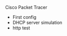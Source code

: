 Cisco Packet Tracer
<ul>
  <li>First config</li>
  <li>DHCP server simulation</li>
  <li>http test</li>
</ul>
